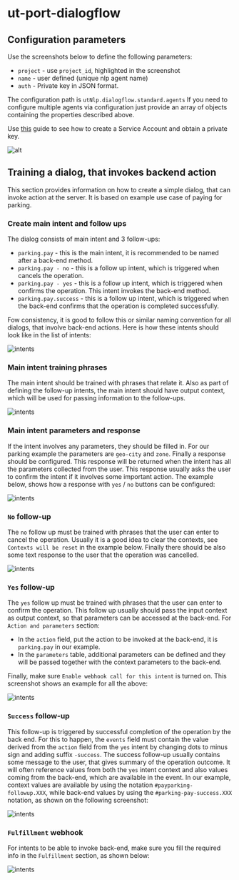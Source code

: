 # ut-port-dialogflow

## Configuration parameters

Use the screenshots below to define the following parameters:

* `project` - use `project_id`, highlighted in the screenshot
* `name` - user defined (unique nlp agent name)
* `auth` - Private key in JSON format.

The configuration path is `utNlp.dialogflow.standard.agents`
If you need to configure multiple agents via configuration
just provide an array of objects containing the properties
described above.

Use [this](https://dialogflow.com/docs/reference/v2-auth-setup) guide
to see how to create a Service Account and obtain a private key.

![alt](doc/dialogFlowProjectAdmin.png)

## Training a dialog, that invokes backend action

This section provides information on how to create a simple
dialog, that can invoke action at the server. It is based
on example use case of paying for parking.

### Create main intent and follow ups

The dialog consists of main intent and 3 follow-ups:

* `parking.pay` - this is the main intent, it is recommended
  to be named after a back-end method.
* `parking.pay - no` - this is a follow up intent, which is
  triggered when cancels the operation.
* `parking.pay - yes` - this is a follow up intent, which is
  triggered when confirms the operation. This intent invokes
  the back-end method.
* `parking.pay.success` - this is a follow up intent, which is
  triggered when the back-end confirms that the operation is
  completed successfully.

Fow consistency, it is good to follow this or similar naming
convention for all dialogs, that involve back-end actions.
Here is how these intents should look like in the list of
intents:

![intents](doc/parking-intents.png)

### Main intent training phrases

The main intent should be trained with phrases that
relate it. Also as part of defining the follow-up intents,
the main intent should have output context, which will be
used for passing information to the follow-ups.

![intents](doc/parking-training.png)

### Main intent parameters and response

If the intent involves any parameters,
they should be filled in. For our parking example the
parameters are `geo-city` and `zone`. Finally a response
should be configured. This response will be returned
when the intent has all the parameters collected from
the user. This response usually asks the user to confirm
the intent if it involves some important action.  The example
below, shows how a response with `yes` / `no` buttons can be
configured:

![intents](doc/parking-params.png)

### `No` follow-up

The `no` follow up must be trained with phrases that the
user can enter to cancel the operation. Usually it is a
good idea to clear the contexts, see `Contexts will be reset`
in the example below. Finally there should be also some text
response to the user that the operation was cancelled.

![intents](doc/parking-no.png)

### `Yes` follow-up

The `yes` follow up must be trained with phrases that the
user can enter to confirm the operation. This follow up
usually should pass the input context as output context,
so that parameters can be accessed at the back-end.
For `Action and parameters` section:

* In the `action` field, put the action to be invoked at the
  back-end, it is `parking.pay` in our example.
* In the `parameters` table, additional parameters can be
  defined and they will be passed together with the context
  parameters to the back-end.

Finally, make sure `Enable webhook call for this intent` is
turned on. This screenshot shows an example for all the above:

![intents](doc/parking-yes.png)

### `Success` follow-up

This follow-up is triggered by successful completion of the
operation by the back end. For this to happen, the `events`
field must contain the value derived from the `action` field
from the `yes` intent by changing dots to minus sign and adding
suffix `-success`. The success follow-up usually contains
some message to the user, that gives summary of the operation
outcome. It will often reference values from both the `yes`
intent context and also values coming from the back-end, which
are available in the event. In our example, context values
are available by using the notation
`#payparking-followup.XXX`, while back-end values by
using the `#parking-pay-success.XXX` notation, as shown on
the following screenshot:

![intents](doc/parking-success.png)

### `Fulfillment` webhook

For intents to be able to invoke back-end, make
sure you fill the required info in the `Fulfillment`
section, as shown below:

![intents](doc/fulfillment-webhook.png)

